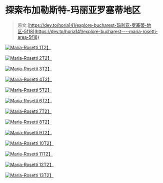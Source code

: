 # 探索布加勒斯特-玛丽亚罗塞蒂地区

> 原文:[https://dev.to/horia141/explore-bucharest-玛利亚-罗塞蒂-地区-5f18](https://dev.to/horia141/explore-bucharest----maria-rosetti-area-5f18)

[![Maria-Rosetti 1](img/255a8018a84108dbfe3e3b6ce4aca8a1.png)T2】](https://res.cloudinary.com/practicaldev/image/fetch/s--7qVkkfb7--/c_limit%2Cf_auto%2Cfl_progressive%2Cq_auto%2Cw_880/https://horia141.com/assets/maria-rosetti-1.jpg)

[![Maria-Rosetti 2](img/4d747c1d144c81771041553837d6fe83.png)T2】](https://res.cloudinary.com/practicaldev/image/fetch/s--J_gUXU70--/c_limit%2Cf_auto%2Cfl_progressive%2Cq_auto%2Cw_880/https://horia141.com/assets/maria-rosetti-2.jpg)

[![Maria-Rosetti 3](img/7f140de1db14bd2b81cdadd52e7ab313.png)T2】](https://res.cloudinary.com/practicaldev/image/fetch/s--Duuu1nmz--/c_limit%2Cf_auto%2Cfl_progressive%2Cq_auto%2Cw_880/https://horia141.com/assets/maria-rosetti-3.jpg)

[![Maria-Rosetti 4](img/e4b6f583b69bef62c3730bc1b0bbed5e.png)T2】](https://res.cloudinary.com/practicaldev/image/fetch/s--QqGiKfcQ--/c_limit%2Cf_auto%2Cfl_progressive%2Cq_auto%2Cw_880/https://horia141.com/assets/maria-rosetti-4.jpg)

[![Maria-Rosetti 5](img/5f70f0a58c0286fb55d61b1431cafa2d.png)T2】](https://res.cloudinary.com/practicaldev/image/fetch/s--9EzxOQh8--/c_limit%2Cf_auto%2Cfl_progressive%2Cq_auto%2Cw_880/https://horia141.com/assets/maria-rosetti-5.jpg)

[![Maria-Rosetti 6](img/1e775987b8c7033e40199b41b8931409.png)T2】](https://res.cloudinary.com/practicaldev/image/fetch/s--aacaDC_j--/c_limit%2Cf_auto%2Cfl_progressive%2Cq_auto%2Cw_880/https://horia141.com/assets/maria-rosetti-6.jpg)

[![Maria-Rosetti 7](img/162773af2faf8c6010730a3c89873f68.png)T2】](https://res.cloudinary.com/practicaldev/image/fetch/s--5Pr6VNuu--/c_limit%2Cf_auto%2Cfl_progressive%2Cq_auto%2Cw_880/https://horia141.com/assets/maria-rosetti-7.jpg)

[![Maria-Rosetti 8](img/b044263712186ddb0627a61a0a02e77c.png)T2】](https://res.cloudinary.com/practicaldev/image/fetch/s--0fky0bIG--/c_limit%2Cf_auto%2Cfl_progressive%2Cq_auto%2Cw_880/https://horia141.com/assets/maria-rosetti-8.jpg)

[![Maria-Rosetti 9](img/1d471daf4af5cccbcfc5887a14660bfa.png)T2】](https://res.cloudinary.com/practicaldev/image/fetch/s--lpYZWHFS--/c_limit%2Cf_auto%2Cfl_progressive%2Cq_auto%2Cw_880/https://horia141.com/assets/maria-rosetti-9.jpg)

[![Maria-Rosetti 10](img/f08bf55f413e7ac17770a104e5451a04.png)T2】](https://res.cloudinary.com/practicaldev/image/fetch/s--aA-Wvk-c--/c_limit%2Cf_auto%2Cfl_progressive%2Cq_auto%2Cw_880/https://horia141.com/assets/maria-rosetti-10.jpg)

[![Maria-Rosetti 11](img/367ce3e5f1548b2fcf6ecbfd05169e67.png)T2】](https://res.cloudinary.com/practicaldev/image/fetch/s--X0IkLkZh--/c_limit%2Cf_auto%2Cfl_progressive%2Cq_auto%2Cw_880/https://horia141.com/assets/maria-rosetti-11.jpg)

[![Maria-Rosetti 12](img/e413efc3444de7c97d9864b5ba20d3c8.png)T2】](https://res.cloudinary.com/practicaldev/image/fetch/s--c1_RXZJI--/c_limit%2Cf_auto%2Cfl_progressive%2Cq_auto%2Cw_880/https://horia141.com/assets/maria-rosetti-12.jpg)

[![Maria-Rosetti 13](img/3ce7e19d4db7322cd21e71e2cdde8ae9.png)T2】](https://res.cloudinary.com/practicaldev/image/fetch/s--yIMI_inA--/c_limit%2Cf_auto%2Cfl_progressive%2Cq_auto%2Cw_880/https://horia141.com/assets/maria-rosetti-13.jpg)